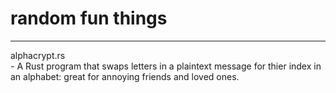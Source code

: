 # random fun things
<hr>
alphacrypt.rs
<br>- A Rust program that swaps letters in a plaintext message for thier index in an alphabet: great for annoying friends and loved ones.
